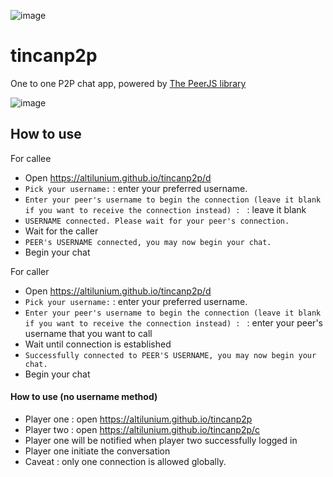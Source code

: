 ![image](https://github.com/altilunium/tincanp2p/assets/70379302/998dbc18-1112-4f43-b20b-f405565bedb6)

# tincanp2p


One to one P2P chat app, powered by [The PeerJS library](https://peerjs.com/)

![image](https://github.com/altilunium/tincanp2p/assets/70379302/884c8c58-eb50-4ea6-89d7-c4b5fbf1d48e)


## How to use
For callee
* Open https://altilunium.github.io/tincanp2p/d
* `Pick your username:` : enter your preferred username.
* `Enter your peer's username to begin the connection (leave it blank if you want to receive the connection instead) : ` : leave it blank
* `USERNAME connected. Please wait for your peer's connection.`
* Wait for the caller
* `PEER's USERNAME connected, you may now begin your chat.`
* Begin your chat

For caller
* Open https://altilunium.github.io/tincanp2p/d
* `Pick your username:` : enter your preferred username.
* `Enter your peer's username to begin the connection (leave it blank if you want to receive the connection instead) : ` : enter your peer's username that you want to call
* Wait until connection is established
* `Successfully connected to PEER'S USERNAME, you may now begin your chat.`
* Begin your chat


#### How to use (no username method)
* Player one : open https://altilunium.github.io/tincanp2p
* Player two : open https://altilunium.github.io/tincanp2p/c
* Player one will be notified when player two successfully logged in
* Player one initiate the conversation
* Caveat : only one connection is allowed globally.
